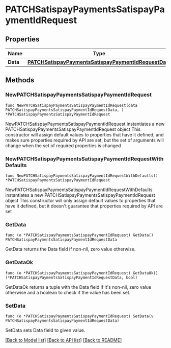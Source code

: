 # PATCHSatispayPaymentsSatispayPaymentIdRequest

## Properties

Name | Type | Description | Notes
------------ | ------------- | ------------- | -------------
**Data** | [**PATCHSatispayPaymentsSatispayPaymentIdRequestData**](PATCHSatispayPaymentsSatispayPaymentIdRequestData.md) |  | 

## Methods

### NewPATCHSatispayPaymentsSatispayPaymentIdRequest

`func NewPATCHSatispayPaymentsSatispayPaymentIdRequest(data PATCHSatispayPaymentsSatispayPaymentIdRequestData, ) *PATCHSatispayPaymentsSatispayPaymentIdRequest`

NewPATCHSatispayPaymentsSatispayPaymentIdRequest instantiates a new PATCHSatispayPaymentsSatispayPaymentIdRequest object
This constructor will assign default values to properties that have it defined,
and makes sure properties required by API are set, but the set of arguments
will change when the set of required properties is changed

### NewPATCHSatispayPaymentsSatispayPaymentIdRequestWithDefaults

`func NewPATCHSatispayPaymentsSatispayPaymentIdRequestWithDefaults() *PATCHSatispayPaymentsSatispayPaymentIdRequest`

NewPATCHSatispayPaymentsSatispayPaymentIdRequestWithDefaults instantiates a new PATCHSatispayPaymentsSatispayPaymentIdRequest object
This constructor will only assign default values to properties that have it defined,
but it doesn't guarantee that properties required by API are set

### GetData

`func (o *PATCHSatispayPaymentsSatispayPaymentIdRequest) GetData() PATCHSatispayPaymentsSatispayPaymentIdRequestData`

GetData returns the Data field if non-nil, zero value otherwise.

### GetDataOk

`func (o *PATCHSatispayPaymentsSatispayPaymentIdRequest) GetDataOk() (*PATCHSatispayPaymentsSatispayPaymentIdRequestData, bool)`

GetDataOk returns a tuple with the Data field if it's non-nil, zero value otherwise
and a boolean to check if the value has been set.

### SetData

`func (o *PATCHSatispayPaymentsSatispayPaymentIdRequest) SetData(v PATCHSatispayPaymentsSatispayPaymentIdRequestData)`

SetData sets Data field to given value.



[[Back to Model list]](../README.md#documentation-for-models) [[Back to API list]](../README.md#documentation-for-api-endpoints) [[Back to README]](../README.md)


